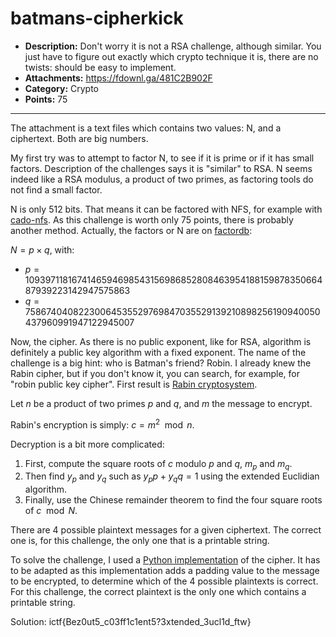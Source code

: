 # batmans-cipherkick

- **Description:** Don't worry it is not a RSA challenge, although similar. You just have to figure out exactly which crypto technique it is, there are no twists: should be easy to implement.
- **Attachments:** https://fdownl.ga/481C2B902F
- **Category:** Crypto
- **Points:** 75

---

The attachment is a text files which contains two values: N, and a ciphertext. Both are big numbers.

My first try was to attempt to factor N, to see if it is prime or if it has small factors. Description of the challenges says it is "similar" to RSA. N seems indeed like a RSA modulus, a product of two primes, as factoring tools do not find a small factor.

N is only 512 bits. That means it can be factored with NFS, for example with [cado-nfs](http://cado-nfs.gforge.inria.fr/). As this challenge is worth only 75 points, there is probably another method. Actually, the factors or N are on [factordb](http://factordb.com/):

$N = p \times q$, with:

- $p = 109397118167414659469854315698685280846395418815987835066487939223142947575863$
- $q = 75867404082230064535529769847035529139210898256190940050437960991947122945007$

Now, the cipher. As there is no public exponent, like for RSA, algorithm is definitely a public key algorithm with a fixed exponent. The name of the challenge is a big hint: who is Batman's friend? Robin. I already knew the Rabin cipher, but if you don't know it, you can search, for example, for "robin public key cipher". First result is [Rabin cryptosystem](https://en.wikipedia.org/wiki/Rabin_cryptosystem).

Let $n$ be a product of two primes $p$ and $q$, and $m$ the message to encrypt.

Rabin's encryption is simply: $c=m^2 \mod n$.

Decryption is a bit more complicated:

1. First, compute the square roots of $c$ modulo $p$ and $q$, $m_p$ and $m_q$.
2. Then find $y_p$ and $y_q$ such as $y_p p + y_q q= 1$ using the extended Euclidian algorithm.
3. Finally, use the Chinese remainder theorem to find the four square roots of $c \mod N$.

There are 4 possible plaintext messages for a given ciphertext. The correct one is, for this challenge, the only one that is a printable string.

To solve the challenge, I used a [Python implementation](https://github.com/duckbill360/Rabin-Public-Key-Cryptosystem) of the cipher. It has to be adapted as this implementation adds a padding value to the message to be encrypted, to determine which of the 4 possible plaintexts is correct. For this challenge, the correct plaintext is the only one which contains a printable string.

Solution: ictf{Bez0ut5_c03ff1c1ent5?3xtended_3ucl1d_ftw}